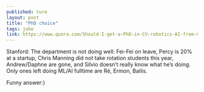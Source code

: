 ```yaml
---
published: ture
layout: post
title: "PhD choice"
tags: joke
link: https://www.quora.com/Should-I-get-a-PhD-in-CV-robotics-AI-from-CMU-Stanford-or-U-Wash
---
```


Stanford: The department is not doing well: Fei-Fei on leave, Percy is 20% at a startup, Chris Manning did not take rotation students this year, Andrew/Daphne are gone, and Silvio doesn’t really know what he’s doing. Only ones left doing ML/AI fulltime are Ré, Ermon, Bailis.

Funny answer:)


